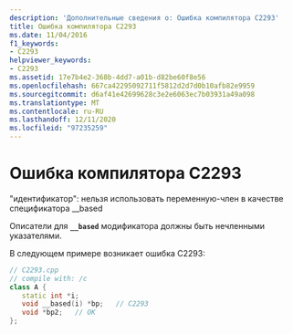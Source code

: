 ```yaml
---
description: 'Дополнительные сведения о: Ошибка компилятора C2293'
title: Ошибка компилятора C2293
ms.date: 11/04/2016
f1_keywords:
- C2293
helpviewer_keywords:
- C2293
ms.assetid: 17e7b4e2-368b-4dd7-a01b-d82be60f8e56
ms.openlocfilehash: 667ca42295092711f5812d2d7d0b10afb82e9959
ms.sourcegitcommit: d6af41e42699628c3e2e6063ec7b03931a49a098
ms.translationtype: MT
ms.contentlocale: ru-RU
ms.lasthandoff: 12/11/2020
ms.locfileid: "97235259"
---
```

# <a name="compiler-error-c2293"></a>Ошибка компилятора C2293

"идентификатор": нельзя использовать переменную-член в качестве спецификатора __based

Описатели для **`__based`** модификатора должны быть нечленными указателями.

В следующем примере возникает ошибка C2293:

```cpp
// C2293.cpp
// compile with: /c
class A {
   static int *i;
   void __based(i) *bp;   // C2293
   void *bp2;   // OK
};
```
